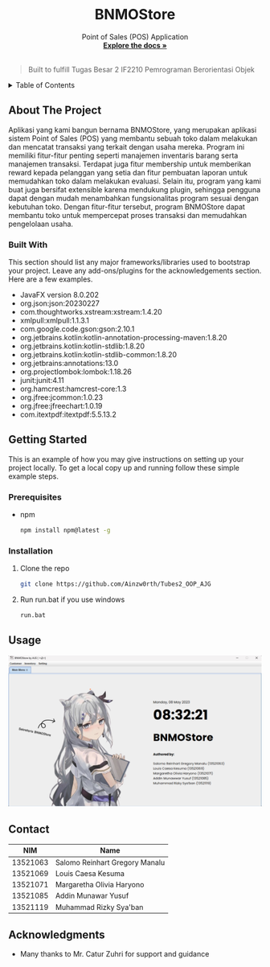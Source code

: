 
<!-- PROJECT SHIELDS -->


<!-- PROJECT LOGO -->
<br />
<div align="center">

  <h1 align="center">BNMOStore</h1>

  <p align="center">
    Point of Sales (POS) Application
    <br />
    <a href="https://github.com/Ainzw0rth/Tubes2_OOP_AJG"><strong>Explore the docs »</strong></a>
    <br />
    <br />
  </p>
</div>

> Built to fulfill Tugas Besar 2 IF2210 Pemrograman Berorientasi Objek

<!-- TABLE OF CONTENTS -->
<details>
  <summary>Table of Contents</summary>
  <ol>
    <li>
      <a href="#about-the-project">About The Project</a>
      <ul>
        <li><a href="#built-with">Built With</a></li>
      </ul>
    </li>
    <li>
      <a href="#getting-started">Getting Started</a>
      <ul>
        <li><a href="#prerequisites">Prerequisites</a></li>
        <li><a href="#installation">Installation</a></li>
      </ul>
    </li>
    <li><a href="#usage">Usage</a></li>
    <li><a href="#roadmap">Roadmap</a></li>
    <li><a href="#contributing">Contributing</a></li>
    <li><a href="#license">License</a></li>
    <li><a href="#contact">Contact</a></li>
    <li><a href="#acknowledgments">Acknowledgments</a></li>
  </ol>
</details>



<!-- ABOUT THE PROJECT -->
## About The Project


Aplikasi yang kami bangun bernama BNMOStore, yang merupakan aplikasi sistem Point of Sales (POS) yang membantu sebuah toko dalam melakukan dan mencatat transaksi yang terkait dengan usaha mereka. Program ini memiliki fitur-fitur penting seperti manajemen inventaris barang serta manajemen transaksi. Terdapat juga fitur membership untuk memberikan reward kepada pelanggan yang setia dan fitur pembuatan laporan untuk memudahkan toko dalam melakukan evaluasi. Selain itu, program yang kami buat juga bersifat extensible karena mendukung plugin, sehingga pengguna dapat dengan mudah menambahkan fungsionalitas program sesuai dengan kebutuhan toko. Dengan fitur-fitur tersebut, program BNMOStore dapat membantu toko untuk mempercepat proses transaksi dan memudahkan pengelolaan usaha.


### Built With

This section should list any major frameworks/libraries used to bootstrap your project. Leave any add-ons/plugins for the acknowledgements section. Here are a few examples.

* JavaFX version 8.0.202
* org.json:json:20230227
* com.thoughtworks.xstream:xstream:1.4.20
* xmlpull:xmlpull:1.1.3.1
* com.google.code.gson:gson:2.10.1
* org.jetbrains.kotlin:kotlin-annotation-processing-maven:1.8.20
* org.jetbrains.kotlin:kotlin-stdlib:1.8.20
* org.jetbrains.kotlin:kotlin-stdlib-common:1.8.20
* org.jetbrains:annotations:13.0
* org.projectlombok:lombok:1.18.26
* junit:junit:4.11
* org.hamcrest:hamcrest-core:1.3
* org.jfree:jcommon:1.0.23
* org.jfree:jfreechart:1.0.19
* com.itextpdf:itextpdf:5.5.13.2

<!-- GETTING STARTED -->
## Getting Started

This is an example of how you may give instructions on setting up your project locally.
To get a local copy up and running follow these simple example steps.

### Prerequisites

* npm
  ```sh
  npm install npm@latest -g
  ```

### Installation


1. Clone the repo
   ```sh
   git clone https://github.com/Ainzw0rth/Tubes2_OOP_AJG
   ```
2. Run run.bat if you use windows
   ```sh
   run.bat
   ```


<!-- USAGE EXAMPLES -->
## Usage

![Main menu](https://github.com/Ainzw0rth/Tubes2_OOP_AJG/blob/master/doc/mainmenu.png)


<!-- CONTACT -->
## Contact

| NIM      | Name                   |
| -------- | ---------------------- |
| 13521063 | Salomo Reinhart Gregory Manalu |
| 13521069 | Louis Caesa Kesuma |
| 13521071 | Margaretha Olivia Haryono |
| 13521085 | Addin Munawar Yusuf |
| 13521119 | Muhammad Rizky Sya'ban |




<!-- ACKNOWLEDGMENTS -->
## Acknowledgments
- Many thanks to Mr. Catur Zuhri for support and guidance
